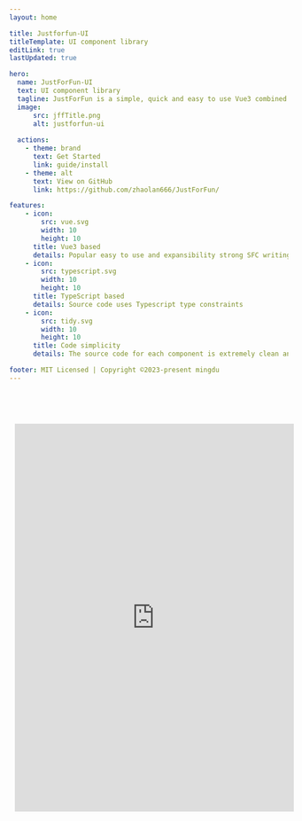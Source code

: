 ```yaml
---
layout: home

title: Justforfun-UI
titleTemplate: UI component library
editLink: true
lastUpdated: true

hero:
  name: JustForFun-UI
  text: UI component library
  tagline: JustForFun is a simple, quick and easy to use Vue3 combined UI framework.
  image:
      src: jffTitle.png
      alt: justforfun-ui
      
  actions: 
    - theme: brand
      text: Get Started
      link: guide/install
    - theme: alt
      text: View on GitHub
      link: https://github.com/zhaolan666/JustForFun/

features:
    - icon: 
        src: vue.svg
        width: 10
        height: 10
      title: Vue3 based
      details: Popular easy to use and expansibility strong SFC writing
    - icon: 
        src: typescript.svg
        width: 10
        height: 10
      title: TypeScript based
      details: Source code uses Typescript type constraints
    - icon: 
        src: tidy.svg
        width: 10
        height: 10
      title: Code simplicity
      details: The source code for each component is extremely clean and concise

footer: MIT Licensed | Copyright ©2023-present mingdu
---      
```



<iframe src="https://stackblitz.com/edit/vue-lbh1hk?file=src%2Fmain.js" style="width:100%; margin:50px auto; padding: 10px; height: 700px; border: 0; border-radius: 4px; overflow: hidden;" title="justforfun-ui"></iframe>


<style>
  :root {
  --demoblock-border: var(--vp-c-divider-light);
  --demoblock-control: #d3dce6;
  --demoblock-control-bg: var(--vp-c-bg);
  --demoblock-control-bg-hover: #f9fafc;
  --demoblock-description-bg: var(--vp-c-bg);
}

html.dark {
  --demoblock-control: #8b9eb0;
  --demoblock-control-bg-hover: var(--vp-c-bg);
  --demoblock-description-bg: var(--vp-code-bg-color);
}
  :root {
     --vp-home-hero-name-color:  transparent;
  --vp-home-hero-name-background: -webkit-linear-gradient(120deg, #BE93FD, #4FFBDF);
  --vp-c-brand:  #845EC2;
  --vp-c-brand-light:    #BE93FD;
  --vp-c-brand-lighter:   #DCB0FF;
  --vp-c-brand-lightest: #bcc0ff;
  --vp-c-brand-dark:   #593796;
  --vp-c-brand-darker:   #8A2BE2;
  }

</style>

